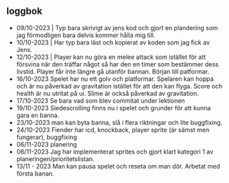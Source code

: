 ## loggbok
* 09/10-2023 |
Typ bara skrivigt av jens kod och gjort en plandering som jag förmodligen bara delvis kommer hålla mig till.
* 10/10-2023 |
Har typ bara läst och kopierat av koden som jag fick av Jens.
* 12/10-2023 |
Player kan nu göra en melee attack som istället för att försvina när den träffar något så har den en timer som bestämmer dess livstid.
Player får inte längre gå utanför bannan.
Början till patformar.
* 16/10-2023
Spelet har nu ett golv och platformar. Spelaren kan hoppa och är nu påverkad av gravitation istället för att den kan flyga. Score och health är nu utritat på ui. Slime är också påverkad av gravitation.
* 17/10-2023
Se bara vad som blev commitat under lektionen
* 19/10-2023
Siedescrolling finns nu i spelet och grunder för att kunna gara en banna.
* 23/10-2023
man kan byta banna, slå i flera riktningar och lite buggfixing.
* 24/10-2023
Fiender har icd, knockback, player sprite (är sämst men fungerar), buggfixing
* 06/11-2023
planering
* 06/11-2023
Jag har implementerat sprites och gjort klart kategori 1 av planeringen/prioritetslistan. 
* 13/11 - 2023
Man kan pausa spelet och reseta om man dör. Arbetat med första banan.